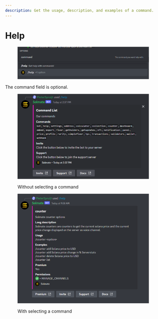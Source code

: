 ```yaml
---
description: Get the usage, description, and examples of a command.
---
```


# Help

<figure><img src="../.gitbook/assets/image (6) (2).png" alt=""><figcaption></figcaption></figure>

The command field is optional.&#x20;

<figure><img src="../.gitbook/assets/image (3).png" alt=""><figcaption><p>Without selecting a command</p></figcaption></figure>

<figure><img src="../.gitbook/assets/image (2) (1) (1).png" alt=""><figcaption><p>With selecting a command</p></figcaption></figure>
